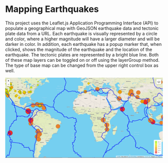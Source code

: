 # Mapping Earthquakes

This project uses the Leaflet.js Application Programming Interface (API) to populate a geographical map with GeoJSON earthquake data and tectonic plate data from a URL. Each earthquake is visually represented by a circle and color, where a higher magnitude will have a larger diameter and will be darker in color. In addition, each earthquake has a popup marker that, when clicked, shows the magnitude of the earthquake and the location of the earthquake. The tectonic plates are represented by a bright blue line. Both of these map layers can be toggled on or off using the layerGroup method. The type of base map can be changed from the upper right control box as well.

![Image of the Map](https://github.com/Duvey314/mapping-earthquakes/blob/master/Challenge/static/images/mapImage.PNG)
